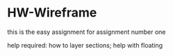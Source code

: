 # HW-Wireframe
this is the easy assignment for assignment number one 

help required:
how to layer sections;
help with floating